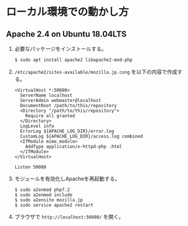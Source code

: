 # ローカル環境での動かし方

## Apache 2.4 on Ubuntu 18.04LTS

1. 必要なパッケージをインストールする。
   
   ```bash
   $ sudo apt install apache2 libapache2-mod-php
   ```
   
2. `/etc/apache2/sites-available/mozilla.jp.cong` を以下の内容で作成する。
   
   ```
   <VirtualHost *:50080>
     ServerName localhost
     ServerAdmin webmaster@localhost
     DocumentRoot /path/to/this/repository
     <Directory "/path/to/this/repository">
       Require all granted
     </Directory>
     LogLevel info
     ErrorLog ${APACHE_LOG_DIR}/error.log
     CustomLog ${APACHE_LOG_DIR}/access.log combined
     <IfModule mime_module>
       AddType application/x-httpd-php .html
     </IfModule>
   </VirtualHost>
   
   Listen 50080
   ```
   
3. モジュールを有効化しApacheを再起動する。
   
   ```
   $ sudo a2enmod php7.2
   $ sudo a2enmod include
   $ sudo a2ensite mozilla.jp
   $ sudo service apache2 restart
   ```
   
4. ブラウザで `http://localhost:50080/` を開く。
